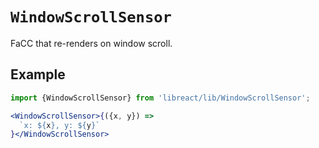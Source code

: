 # `WindowScrollSensor`

FaCC that re-renders on window scroll.

## Example

```jsx
import {WindowScrollSensor} from 'libreact/lib/WindowScrollSensor';

<WindowScrollSensor>{({x, y}) =>
  `x: ${x}, y: ${y}`
}</WindowScrollSensor>
```
